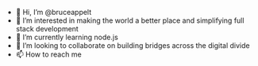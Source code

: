 - 👋 Hi, I’m @bruceappelt
- 👀 I’m interested in making the world a better place and simplifying full stack development
- 🌱 I’m currently learning node.js
- 💞️ I’m looking to collaborate on building bridges across the digital divide
- 📫 How to reach me 

<!---
bruceappelt/bruceappelt is a ✨ special ✨ repository because its `README.md` (this file) appears on your GitHub profile.
You can click the Preview link to take a look at your changes.
--->
